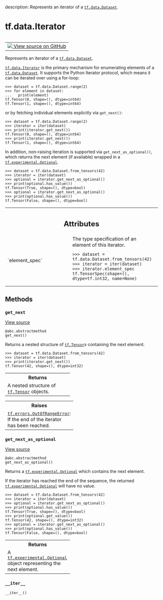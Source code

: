 description: Represents an iterator of a <a href="../../tf/data/Dataset.md"><code>tf.data.Dataset</code></a>.

<div itemscope itemtype="http://developers.google.com/ReferenceObject">
<meta itemprop="name" content="tf.data.Iterator" />
<meta itemprop="path" content="Stable" />
<meta itemprop="property" content="__iter__"/>
<meta itemprop="property" content="get_next"/>
<meta itemprop="property" content="get_next_as_optional"/>
</div>

# tf.data.Iterator

<!-- Insert buttons and diff -->

<table class="tfo-notebook-buttons tfo-api nocontent" align="left">
<td>
  <a target="_blank" href="https://github.com/tensorflow/tensorflow/blob/r2.3/tensorflow/python/data/ops/iterator_ops.py#L546-L636">
    <img src="https://www.tensorflow.org/images/GitHub-Mark-32px.png" />
    View source on GitHub
  </a>
</td>
</table>



Represents an iterator of a <a href="../../tf/data/Dataset.md"><code>tf.data.Dataset</code></a>.

<!-- Placeholder for "Used in" -->

<a href="../../tf/data/Iterator.md"><code>tf.data.Iterator</code></a> is the primary mechanism for enumerating elements of a
<a href="../../tf/data/Dataset.md"><code>tf.data.Dataset</code></a>. It supports the Python Iterator protocol, which means
it can be iterated over using a for-loop:

```
>>> dataset = tf.data.Dataset.range(2)
>>> for element in dataset:
...   print(element)
tf.Tensor(0, shape=(), dtype=int64)
tf.Tensor(1, shape=(), dtype=int64)
```

or by fetching individual elements explicitly via `get_next()`:

```
>>> dataset = tf.data.Dataset.range(2)
>>> iterator = iter(dataset)
>>> print(iterator.get_next())
tf.Tensor(0, shape=(), dtype=int64)
>>> print(iterator.get_next())
tf.Tensor(1, shape=(), dtype=int64)
```

In addition, non-raising iteration is supported via `get_next_as_optional()`,
which returns the next element (if available) wrapped in a
<a href="../../tf/experimental/Optional.md"><code>tf.experimental.Optional</code></a>.

```
>>> dataset = tf.data.Dataset.from_tensors(42)
>>> iterator = iter(dataset)
>>> optional = iterator.get_next_as_optional()
>>> print(optional.has_value())
tf.Tensor(True, shape=(), dtype=bool)
>>> optional = iterator.get_next_as_optional()
>>> print(optional.has_value())
tf.Tensor(False, shape=(), dtype=bool)
```



<!-- Tabular view -->
 <table class="responsive fixed orange">
<colgroup><col width="214px"><col></colgroup>
<tr><th colspan="2"><h2 class="add-link">Attributes</h2></th></tr>

<tr>
<td>
`element_spec`
</td>
<td>
The type specification of an element of this iterator.

```
>>> dataset = tf.data.Dataset.from_tensors(42)
>>> iterator = iter(dataset)
>>> iterator.element_spec
tf.TensorSpec(shape=(), dtype=tf.int32, name=None)
```
</td>
</tr>
</table>



## Methods

<h3 id="get_next"><code>get_next</code></h3>

<a target="_blank" href="https://github.com/tensorflow/tensorflow/blob/r2.3/tensorflow/python/data/ops/iterator_ops.py#L598-L613">View source</a>

<pre class="devsite-click-to-copy prettyprint lang-py tfo-signature-link">
<code>@abc.abstractmethod</code>
<code>get_next()
</code></pre>

Returns a nested structure of <a href="../../tf/Tensor.md"><code>tf.Tensor</code></a>s containing the next element.

```
>>> dataset = tf.data.Dataset.from_tensors(42)
>>> iterator = iter(dataset)
>>> print(iterator.get_next())
tf.Tensor(42, shape=(), dtype=int32)
```

<!-- Tabular view -->
 <table class="responsive fixed orange">
<colgroup><col width="214px"><col></colgroup>
<tr><th colspan="2">Returns</th></tr>
<tr class="alt">
<td colspan="2">
A nested structure of <a href="../../tf/Tensor.md"><code>tf.Tensor</code></a> objects.
</td>
</tr>

</table>



<!-- Tabular view -->
 <table class="responsive fixed orange">
<colgroup><col width="214px"><col></colgroup>
<tr><th colspan="2">Raises</th></tr>
<tr class="alt">
<td colspan="2">
<a href="../../tf/errors/OutOfRangeError.md"><code>tf.errors.OutOfRangeError</code></a>: If the end of the iterator has been reached.
</td>
</tr>

</table>



<h3 id="get_next_as_optional"><code>get_next_as_optional</code></h3>

<a target="_blank" href="https://github.com/tensorflow/tensorflow/blob/r2.3/tensorflow/python/data/ops/iterator_ops.py#L615-L636">View source</a>

<pre class="devsite-click-to-copy prettyprint lang-py tfo-signature-link">
<code>@abc.abstractmethod</code>
<code>get_next_as_optional()
</code></pre>

Returns a <a href="../../tf/experimental/Optional.md"><code>tf.experimental.Optional</code></a> which contains the next element.

If the iterator has reached the end of the sequence, the returned
<a href="../../tf/experimental/Optional.md"><code>tf.experimental.Optional</code></a> will have no value.

```
>>> dataset = tf.data.Dataset.from_tensors(42)
>>> iterator = iter(dataset)
>>> optional = iterator.get_next_as_optional()
>>> print(optional.has_value())
tf.Tensor(True, shape=(), dtype=bool)
>>> print(optional.get_value())
tf.Tensor(42, shape=(), dtype=int32)
>>> optional = iterator.get_next_as_optional()
>>> print(optional.has_value())
tf.Tensor(False, shape=(), dtype=bool)
```

<!-- Tabular view -->
 <table class="responsive fixed orange">
<colgroup><col width="214px"><col></colgroup>
<tr><th colspan="2">Returns</th></tr>
<tr class="alt">
<td colspan="2">
A <a href="../../tf/experimental/Optional.md"><code>tf.experimental.Optional</code></a> object representing the next element.
</td>
</tr>

</table>



<h3 id="__iter__"><code>__iter__</code></h3>

<pre class="devsite-click-to-copy prettyprint lang-py tfo-signature-link">
<code>__iter__()
</code></pre>






